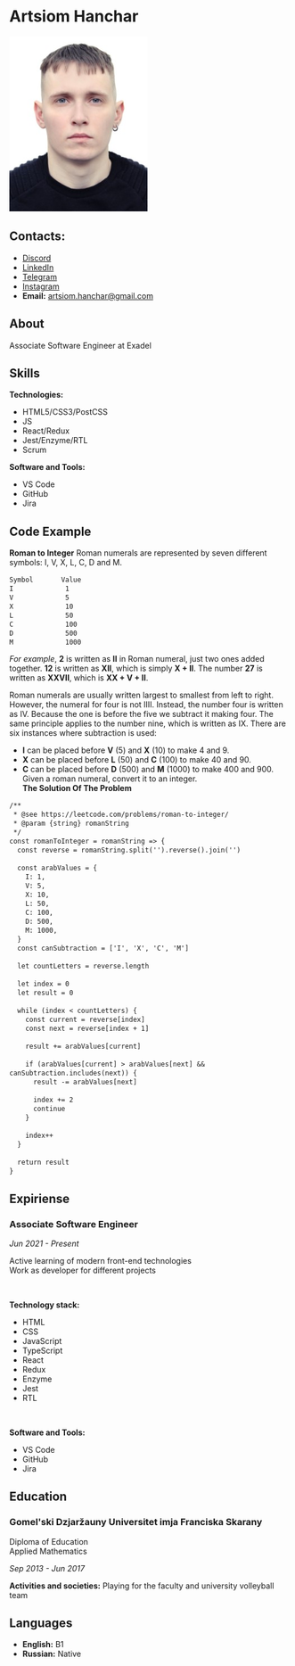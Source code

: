 # Artsiom Hanchar
![Artsiom Hanchar](./Artsiom-Hanchar.jpg)

## Contacts:
* [Discord](https://discordapp.com/users/962477520794562610/)
* [LinkedIn](https://www.linkedin.com/in/artsiom-hanchar/)
* [Telegram](https://t.me/AHanchar)
* [Instagram](https://www.instagram.com/tema_igorevich/)
* **Email:** artsiom.hanchar@gmail.com

## About
Associate Software Engineer at Exadel

## Skills
**Technologies:**
* HTML5/CSS3/PostCSS
* JS
* React/Redux
* Jest/Enzyme/RTL
* Scrum

**Software and Tools:**
* VS Code
* GitHub
* Jira
## Code Example
**Roman to Integer**
Roman numerals are represented by seven different symbols: I, V, X, L, C, D and M.<br>

```
Symbol       Value
I             1
V             5
X             10
L             50
C             100
D             500
M             1000
```

_For example_, **2** is written as **II** in Roman numeral, just two ones added together. **12** is written as **XII**, which is simply **X + II**. The number **27** is written as **XXVII**, which is **XX + V + II**.<br>

Roman numerals are usually written largest to smallest from left to right. However, the numeral for four is not IIII. Instead, the number four is written as IV. Because the one is before the five we subtract it making four. The same principle applies to the number nine, which is written as IX. There are six instances where subtraction is used:<br>
* **I** can be placed before **V** (5) and **X** (10) to make 4 and 9. 
* **X** can be placed before **L** (50) and **C** (100) to make 40 and 90. 
* **C** can be placed before **D** (500) and **M** (1000) to make 400 and 900.
Given a roman numeral, convert it to an integer.<br>
**The Solution Of The Problem**
```
/**
 * @see https://leetcode.com/problems/roman-to-integer/
 * @param {string} romanString
 */
const romanToInteger = romanString => {
  const reverse = romanString.split('').reverse().join('')

  const arabValues = {
    I: 1,
    V: 5,
    X: 10,
    L: 50,
    C: 100,
    D: 500,
    M: 1000,
  }
  const canSubtraction = ['I', 'X', 'C', 'M']

  let countLetters = reverse.length

  let index = 0
  let result = 0

  while (index < countLetters) {
    const current = reverse[index]
    const next = reverse[index + 1]

    result += arabValues[current]

    if (arabValues[current] > arabValues[next] && canSubtraction.includes(next)) {
      result -= arabValues[next]

      index += 2
      continue
    }

    index++
  }

  return result
}
```
## Expiriense
### Associate Software Engineer
_Jun 2021 - Present_<br>

Active learning of modern front-end technologies<br>
Work as developer for different projects<br>

<br>

**Technology stack:**
* HTML
* CSS
* JavaScript
* TypeScript
* React
* Redux
* Enzyme
* Jest
* RTL

<br>

**Software and Tools:**
* VS Code
* GitHub
* Jira

## Education
### Gomel'ski Dzjaržauny Universitet imja Franciska Skarany
Diploma of Education<br>
Applied Mathematics<br>

_Sep 2013 - Jun 2017_<br>

**Activities and societies:** Playing for the faculty and university volleyball team
## Languages
* **English:** B1
* **Russian:** Native